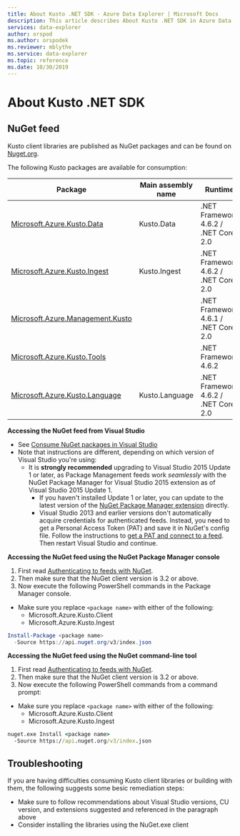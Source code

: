 ```yaml
---
title: About Kusto .NET SDK - Azure Data Explorer | Microsoft Docs
description: This article describes About Kusto .NET SDK in Azure Data Explorer.
services: data-explorer
author: orspod
ms.author: orspodek
ms.reviewer: mblythe
ms.service: data-explorer
ms.topic: reference
ms.date: 10/30/2019
---
```

# About Kusto .NET SDK

## NuGet feed



Kusto client libraries are published as NuGet packages and can be found on [Nuget.org](https://www.nuget.org/packages?q=microsoft.azure.kusto).

The following Kusto packages are available for consumption:


|Package                                                                                             |Main assembly name|Runtime                                 |Source            |Description        |
|----------------------------------------------------------------------------------------------------|------------------|----------------------------------------|------------------|-------------------|
|[Microsoft.Azure.Kusto.Data](https://www.nuget.org/packages/Microsoft.Azure.Kusto.Data/)            |Kusto.Data        |.NET Framework 4.6.2 / .NET Core 2.0    |Nuget.org         |Client Library     |
|[Microsoft.Azure.Kusto.Ingest](https://www.nuget.org/packages/Microsoft.Azure.Kusto.Ingest/)        |Kusto.Ingest      |.NET Framework 4.6.2 / .NET Core 2.0    |Nuget.org         |Ingestion Library  |
|[Microsoft.Azure.Management.Kusto](https://www.nuget.org/packages/Microsoft.Azure.Management.Kusto/)|                  |.NET Framework 4.6.1 / .NET Core 2.0    |Nuget.org         |Management Library |
|[Microsoft.Azure.Kusto.Tools](https://www.nuget.org/packages/Microsoft.Azure.Kusto.Tools/)          |                  |.NET Framework 4.6.2                    |Nuget.org         |Command-line tools |
|[Microsoft.Azure.Kusto.Language](https://www.nuget.org/packages/Microsoft.Azure.Kusto.Language/)    |Kusto.Language    |.NET Framework 4.6.2 / .NET Core 2.0    |Nuget.org         |Language service   |

**Accessing the NuGet feed from Visual Studio**

- See [Consume NuGet packages in Visual Studio](https://www.visualstudio.com/docs/package/get-started/nuget/consume)
- Note that instructions are different, depending on which version of Visual Studio you're using:
  -  It is **strongly recommended** upgrading to Visual Studio 2015 Update 1 or later, as 
  Package Management feeds work *seamlessly* with the NuGet Package Manager for Visual Studio 2015 extension as of 
  Visual Studio 2015 Update 1.
      - If you haven't installed Update 1 or later, you can update to the latest version of the 
  [NuGet Package Manager extension](https://dist.nuget.org/visualstudio-2015-vsix/latest/NuGet.Tools.vsix) directly.
      - Visual Studio 2013 and earlier versions don't automatically acquire credentials for authenticated feeds. 
      Instead, you need to get a Personal Access Token (PAT) and save it in NuGet's config file. Follow the instructions to
      [get a PAT and connect to a feed](https://docs.microsoft.com/vsts/organizations/accounts/use-personal-access-tokens-to-authenticate).
      Then restart Visual Studio and continue.


**Accessing the NuGet feed using the NuGet Package Manager console**

1. First read [Authenticating to feeds with NuGet](https://www.visualstudio.com/docs/package/get-started/nuget/auth).
2. Then make sure that the NuGet client version is 3.2 or above.
3. Now execute the following PowerShell commands in the Package Manager console.
  - Make sure you replace `<package name>` with either of the following:
    - Microsoft.Azure.Kusto.Client
    - Microsoft.Azure.Kusto.Ingest

```powershell
Install-Package <package name>
  -Source https://api.nuget.org/v3/index.json
```

**Accessing the NuGet feed using the NuGet command-line tool**

1. First read [Authenticating to feeds with NuGet](https://www.visualstudio.com/docs/package/get-started/nuget/auth).
2. Then make sure that the NuGet client version is 3.2 or above.
3. Now execute the following PowerShell commands from a command prompt:
  - Make sure you replace `<package name>` with either of the following:
    - Microsoft.Azure.Kusto.Client
    - Microsoft.Azure.Kusto.Ingest

```cmd
nuget.exe Install <package name> 
  -Source https://api.nuget.org/v3/index.json
```





## Troubleshooting

If you are having difficulties consuming Kusto client libraries or building with them, the following suggests some besic remediation steps:
* Make sure to follow recommendations about Visual Studio versions, CU version, and extensions suggested and referenced in the paragraph above
* Consider installing the libraries using the NuGet.exe client
